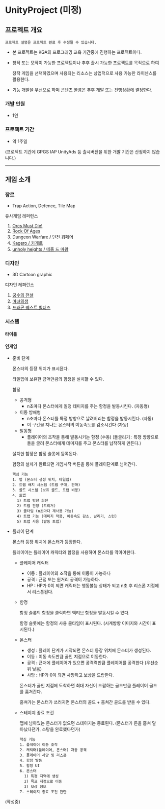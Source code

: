 # UnityProject (미정)
## 프로젝트 개요
```
프로젝트 설명은 프로젝트 완료 후 수정될 수 있습니다.
```

- 본 프로젝트는 KGA의 프로그래밍 교육 기간중에 진행하는 프로젝트이다.

- 창작 또는 모작이 가능한 프로젝트이나 추후 출시 가능한 프로젝트를 목적으로 하여
  
  창작 게임을 선택하였으며 사용되는 리소스는 상업적으로 사용 가능한 라이센스를 활용한다.
  
- 기능 개발을 우선으로 하며 콘텐츠 볼륨은 추후 개발 또는 진행상황에 결정한다.

### 개발 인원

- 1인

### 프로젝트 기간

- 약 1주일

(프로젝트 기간에 GPGS IAP UnityAds 등 출시버전을 위한 개발 기간은 산정하지 않습니다.)

***



## 게임 소개

### 장르

- Trap Action, Defence, Tile Map

유사게임 레퍼런스
1. [Orcs Must Die!](https://store.steampowered.com/app/1522820/Orcs_Must_Die_3/)
2. [Rock Of Ages](https://store.steampowered.com/app/22230/Rock_of_Ages/)
3. [Dungeon Warfare / 던전 워페어](https://store.steampowered.com/app/355980/Dungeon_Warfare/)
4. [Kagero / 카게로](https://youtu.be/aIsiaGHWLg4?t=599)
5. [unholy heights / 메종 드 마왕](https://store.steampowered.com/app/249330/Unholy_Heights)

### 디자인

- 3D Cartoon graphic

디자인 레퍼런스
1. [궁수의 전설](https://play.google.com/store/apps/details?id=com.habby.archero&hl=ko&gl=US)
2. [마녀의샘](https://play.google.com/store/apps/details?id=com.kiwiwalks.witchspringlunaml)
3. [드래곤 퀘스트 빌더즈](https://namu.wiki/w/%EB%93%9C%EB%9E%98%EA%B3%A4%20%ED%80%98%EC%8A%A4%ED%8A%B8%20%EB%B9%8C%EB%8D%94%EC%A6%88%202:%20%ED%8C%8C%EA%B4%B4%EC%8B%A0%20%EC%8B%9C%EB%8F%84%EC%99%80%20%ED%85%85%20%EB%B9%88%20%EC%84%AC)

### 시스템

#### 타이틀
#### 인게임
- 준비 단계

  몬스터의 등장 위치가 표시된다.

  타일맵에 보유한 금액만큼의 함정을 설치할 수 있다.
  
  함정

    - 공격형
      - n초마다 몬스터에게 일정 데미지를 주는 함정을 발동시킨다. (자동형)
    - 이동 방해형
      - n초마다 몬스터를 특정 방향으로 날려버리는 함정을 발동시킨다. (자동)
      - 이 구간을 지나는 몬스터의 이동속도를 감소시킨다 (자동)
    - 발동형
      - 플레이어의 조작을 통해 발동시키는 함정 (수동)
        (돌굴리기 : 특정 방향으로 돌을 굴려 몬스터에게 데미지를 주고 몬스터를 납작하게 만든다.)

  설치한 함정은 함정 슬롯에 등록된다.
  
  함정의 설치가 완료되면 게임시작 버튼을 통해 플레이단계로 넘어간다.

  ```
  핵심 기능
  1. 맵 (몬스터 생성 위치, 타일맵)
  2. 트랩 배치 시스템 (트랩 구매, 판매)
  3. 골드 시스템 (보유 골드, 트랩 비용)
  4. 트랩
    1) 트랩 방향 회전
    2) 트랩 판정 (트리거)
    3) 쿨타임 (n초마다 재사용 가능)
    4) 트랩 기능 (데미지 적용, 이동속도 감소, 날리기, 스턴)
    5) 트랩 사용 (발동 트랩)
  ```       

- 플레이 단계
  
  몬스터 등장 위치에 몬스터가 등장한다.
  
  플레이어는 플레이어 캐릭터와 함정을 사용하여 몬스터를 막아야한다.
  
  - 플레이어 캐릭터
  
    - 이동 : 플레이어의 조작을 통해 이동이 가능하다
    - 공격 : 근접 또는 원거리 공격이 가능하다.
    - HP : HP가 0이 되면 캐릭터는 행동불능 상태가 되고 n초 후 리스폰 지점에서 리스폰된다.
    
  - 함정
    
    함정 슬롯의 함정을 클릭하면 액티브 함정을 발동시킬 수 있다.
    
    함정 슬롯에는 함정의 사용 쿨타임이 표시된다. (시계방향 이미지와 시간이 표시된다.)
    
  - 몬스터
    
    - 생성 : 플레이 단계가 시작되면 몬스터 등장 위치에 몬스터가 생성된다.
    - 이동 : 이동 속도만큼 골인 지점으로 이동한다.
    - 공격 : 근처에 플레이어가 있으면 공격력만큼 플레이어를 공격한다 (우선순위 낮음)
    - 사망 : HP가 0이 되면 사망하고 보상을 드랍한다.
    
    몬스터가 골인 지점에 도착하면 최대 자신이 드랍하는 골드만큼 플레이어 골드를 훔쳐간다.
    
    훔쳐가는 몬스터가 쓰러지면 몬스터의 골드 + 훔쳐간 골드를 받을 수 있다.
    
  - 스테이지 종료 조건
  
    맵에 남아있는 몬스터가 없으면 스테이지는 종료된다. (몬스터가 돈을 훔쳐 달아났다던가, 소탕을 완료했다던가)
    
    ```
    핵심 기능
    1. 플레이어 이동 조작
    2. 캐릭터(플레이어, 몬스터) 자동 공격
    3. 플레이어 사망 및 리스폰
    4. 함정 발동
    5. 함정 UI
    6. 몬스터
      1) 특정 지역에 생성
      2) 목표 지점으로 이동
      3) 보상 정보
    7. 스테이지 종료 조건 판단
    ```


(작성중)
